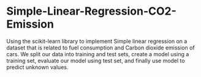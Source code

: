# Simple-Linear-Regression-CO2-Emission
Using the scikit-learn library to implement Simple linear regression on a dataset that is related to fuel consumption and Carbon dioxide emission of cars. 
We split our data into training and test sets, create a model using a training set, evaluate our model using test set, and finally use model to predict unknown values.
